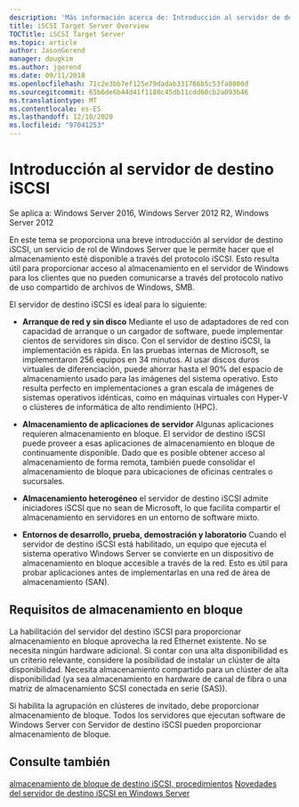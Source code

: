 ```yaml
---
description: 'Más información acerca de: Introducción al servidor de destino iSCSI'
title: iSCSI Target Server Overview
TOCTitle: iSCSI Target Server
ms.topic: article
author: JasonGerend
manager: dougkim
ms.author: jgerend
ms.date: 09/11/2018
ms.openlocfilehash: 71c2e3bb7ef125e79dadab331786b5c53fa0800d
ms.sourcegitcommit: 65b6de6b44d41f1180c45db11cdd60cb2a093b46
ms.translationtype: MT
ms.contentlocale: es-ES
ms.lasthandoff: 12/10/2020
ms.locfileid: "97041253"
---
```

# <a name="iscsi-target-server-overview"></a>Introducción al servidor de destino iSCSI

Se aplica a: Windows Server 2016, Windows Server 2012 R2, Windows Server 2012

En este tema se proporciona una breve introducción al servidor de destino iSCSI, un servicio de rol de Windows Server que le permite hacer que el almacenamiento esté disponible a través del protocolo iSCSI. Esto resulta útil para proporcionar acceso al almacenamiento en el servidor de Windows para los clientes que no pueden comunicarse a través del protocolo nativo de uso compartido de archivos de Windows, SMB.

El servidor de destino iSCSI es ideal para lo siguiente:

* **Arranque de red y sin disco**   Mediante el uso de adaptadores de red con capacidad de arranque o un cargador de software, puede implementar cientos de servidores sin disco. Con el servidor de destino iSCSI, la implementación es rápida. En las pruebas internas de Microsoft, se implementaron 256 equipos en 34 minutos. Al usar discos duros virtuales de diferenciación, puede ahorrar hasta el 90% del espacio de almacenamiento usado para las imágenes del sistema operativo. Esto resulta perfecto en implementaciones a gran escala de imágenes de sistemas operativos idénticas, como en máquinas virtuales con Hyper-V o clústeres de informática de alto rendimiento (HPC).

* **Almacenamiento de aplicaciones de servidor**   Algunas aplicaciones requieren almacenamiento en bloque. El servidor de destino iSCSI puede proveer a esas aplicaciones de almacenamiento en bloque de continuamente disponible. Dado que es posible obtener acceso al almacenamiento de forma remota, también puede consolidar el almacenamiento de bloque para ubicaciones de oficinas centrales o sucursales.

* **Almacenamiento heterogéneo**   el servidor de destino iSCSI admite iniciadores iSCSI que no sean de Microsoft, lo que facilita compartir el almacenamiento en servidores en un entorno de software mixto.

* **Entornos de desarrollo, prueba, demostración y laboratorio**   Cuando el servidor de destino iSCSI está habilitado, un equipo que ejecuta el sistema operativo Windows Server se convierte en un dispositivo de almacenamiento en bloque accesible a través de la red. Esto es útil para probar aplicaciones antes de implementarlas en una red de área de almacenamiento (SAN).

## <a name="block-storage-requirements"></a>Requisitos de almacenamiento en bloque

La habilitación del servidor del destino iSCSI para proporcionar almacenamiento en bloque aprovecha la red Ethernet existente. No se necesita ningún hardware adicional. Si contar con una alta disponibilidad es un criterio relevante, considere la posibilidad de instalar un clúster de alta disponibilidad. Necesita almacenamiento compartido para un clúster de alta disponibilidad (ya sea almacenamiento en hardware de canal de fibra o una matriz de almacenamiento SCSI conectada en serie (SAS)).

Si habilita la agrupación en clústeres de invitado, debe proporcionar almacenamiento de bloque. Todos los servidores que ejecutan software de Windows Server con Servidor de destino iSCSI pueden proporcionar almacenamiento de bloque.

## <a name="see-also"></a>Consulte también

[almacenamiento de bloque de destino iSCSI, procedimientos](/previous-versions/windows/it-pro/windows-server-2012-r2-and-2012/hh848268(v%3dws.11)) 
 [Novedades del servidor de destino iSCSI en Windows Server](/previous-versions/windows/it-pro/windows-server-2012-r2-and-2012/dn305893(v%3dws.11))

